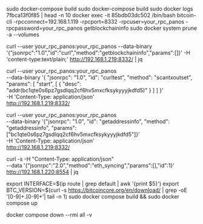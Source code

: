 sudo docker-compose build
sudo docker-compose build
sudo docker logs 7fbca13f0f85 | head -n 10
docker exec -it 85bdb03dc502 /bin/bash
bitcoin-cli -rpcconnect=192.168.1.119 -rpcport=8332 -rpcuser=your_rpc_panos -rpcpassword=your_rpc_panos getblockchaininfo
sudo docker system prune -a --volumes





curl --user your_rpc_panos:your_rpc_panos --data-binary '{"jsonrpc":"1.0","id":"curl","method":"getblockchaininfo","params":[]}' -H 'content-type:text/plain;' http://192.168.1.219:8332/ | jq

curl --user your_rpc_panos:your_rpc_panos \
--data-binary '{
"jsonrpc": "1.0",
"id": "curltest",
"method": "scantxoutset",
"params": [
"start",
[
{ "desc": "addr(bc1qte0s6pz7gsdlqq2cf6hv5mxcfksykyyyjkdfd5)" }
]
]
}' \
-H 'Content-Type: application/json' \
http://192.168.1.219:8332/


curl --user your_rpc_panos:your_rpc_panos \
--data-binary '{"jsonrpc": "1.0", "id": "getaddressinfo", "method": "getaddressinfo", "params": ["bc1qte0s6pz7gsdlqq2cf6hv5mxcfksykyyyjkdfd5"]}' \
-H 'Content-Type: application/json' \
http://192.168.1.219:8332/



curl -s -H "Content-Type: application/json" \
--data '{"jsonrpc":"2.0","method":"eth_syncing","params":[],"id":1}' \
http://192.168.1.220:8554 | jq



export INTERFACE=$(ip route | grep default | awk '{print $5}')
export BTC_VERSION=$(curl -s https://bitcoincore.org/en/download/ | grep -oE '[0-9]+\.[0-9]+'| tail -n 1)
sudo docker compose build && sudo docker compose up


docker compose down --rmi all -v

